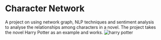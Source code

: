 # Character Network
A project on using network graph, NLP techniques and sentiment analysis to analyse the relationships among characters in a novel. The project takes the novel Harry Potter as an example and works. 
![harry potter](https://user-images.githubusercontent.com/30411828/47213848-cebcbf00-d3ce-11e8-905e-0d0701a4c5b5.gif)
